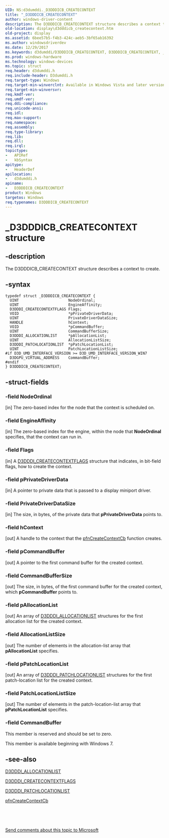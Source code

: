 ```yaml
---
UID: NS:d3dumddi._D3DDDICB_CREATECONTEXT
title: "_D3DDDICB_CREATECONTEXT"
author: windows-driver-content
description: The D3DDDICB_CREATECONTEXT structure describes a context to create.
old-location: display\d3dddicb_createcontext.htm
old-project: display
ms.assetid: 6bee57b5-f4b3-424c-aeb5-3bf65ab16392
ms.author: windowsdriverdev
ms.date: 12/29/2017
ms.keywords: d3dumddi/D3DDDICB_CREATECONTEXT, D3DDDICB_CREATECONTEXT, _D3DDDICB_CREATECONTEXT, display.d3dddicb_createcontext, D3D_param_Structs_9ad6c5e1-c3aa-4546-b3c9-c07c8350093b.xml, D3DDDICB_CREATECONTEXT structure [Display Devices]
ms.prod: windows-hardware
ms.technology: windows-devices
ms.topic: struct
req.header: d3dumddi.h
req.include-header: D3dumddi.h
req.target-type: Windows
req.target-min-winverclnt: Available in Windows Vista and later versions of the Windows operating systems.
req.target-min-winversvr: 
req.kmdf-ver: 
req.umdf-ver: 
req.ddi-compliance: 
req.unicode-ansi: 
req.idl: 
req.max-support: 
req.namespace: 
req.assembly: 
req.type-library: 
req.lib: 
req.dll: 
req.irql: 
topictype:
-	APIRef
-	kbSyntax
apitype:
-	HeaderDef
apilocation:
-	d3dumddi.h
apiname:
-	D3DDDICB_CREATECONTEXT
product: Windows
targetos: Windows
req.typenames: D3DDDICB_CREATECONTEXT
---
```


# _D3DDDICB_CREATECONTEXT structure


## -description


The D3DDDICB_CREATECONTEXT structure describes a context to create.


## -syntax


````
typedef struct _D3DDDICB_CREATECONTEXT {
  UINT                      NodeOrdinal;
  UINT                      EngineAffinity;
  D3DDDI_CREATECONTEXTFLAGS Flags;
  VOID                      *pPrivateDriverData;
  UINT                      PrivateDriverDataSize;
  HANDLE                    hContext;
  VOID                      *pCommandBuffer;
  UINT                      CommandBufferSize;
  D3DDDI_ALLOCATIONLIST     *pAllocationList;
  UINT                      AllocationListSize;
  D3DDDI_PATCHLOCATIONLIST  *pPatchLocationList;
  UINT                      PatchLocationListSize;
#if D3D_UMD_INTERFACE_VERSION >= D3D_UMD_INTERFACE_VERSION_WIN7
  D3DGPU_VIRTUAL_ADDRESS    CommandBuffer;
#endif 
} D3DDDICB_CREATECONTEXT;
````


## -struct-fields




### -field NodeOrdinal

[in] The zero-based index for the node that the context is scheduled on.


### -field EngineAffinity

[in] The zero-based index for the engine, within the node that <b>NodeOrdinal</b> specifies, that the context can run in.


### -field Flags

[in] A <a href="..\d3dukmdt\ns-d3dukmdt-_d3dddi_createcontextflags.md">D3DDDI_CREATECONTEXTFLAGS</a> structure that indicates, in bit-field flags, how to create the context. 


### -field pPrivateDriverData

[in] A pointer to private data that is passed to a display miniport driver. 


### -field PrivateDriverDataSize

[in] The size, in bytes, of the private data that <b>pPrivateDriverData</b> points to.


### -field hContext

[out] A handle to the context that the <a href="https://msdn.microsoft.com/f3f5d6bc-3bc6-4214-830a-cffff01069cc">pfnCreateContextCb</a> function creates. 


### -field pCommandBuffer

[out] A pointer to the first command buffer for the created context.


### -field CommandBufferSize

[out] The size, in bytes, of the first command buffer for the created context, which <b>pCommandBuffer</b> points to. 


### -field pAllocationList

[out] An array of <a href="..\d3dukmdt\ns-d3dukmdt-_d3dddi_allocationlist.md">D3DDDI_ALLOCATIONLIST</a> structures for the first allocation list for the created context.


### -field AllocationListSize

[out] The number of elements in the allocation-list array that <b>pAllocationList</b> specifies.


### -field pPatchLocationList

[out] An array of <a href="..\d3dukmdt\ns-d3dukmdt-_d3dddi_patchlocationlist.md">D3DDDI_PATCHLOCATIONLIST</a> structures for the first patch-location list for the created context.


### -field PatchLocationListSize

[out] The number of elements in the patch-location-list array that <b>pPatchLocationList</b> specifies.


### -field CommandBuffer

This member is reserved and should be set to zero.

This member is available beginning with Windows 7.


## -see-also

<a href="..\d3dukmdt\ns-d3dukmdt-_d3dddi_allocationlist.md">D3DDDI_ALLOCATIONLIST</a>



<a href="..\d3dukmdt\ns-d3dukmdt-_d3dddi_createcontextflags.md">D3DDDI_CREATECONTEXTFLAGS</a>



<a href="..\d3dukmdt\ns-d3dukmdt-_d3dddi_patchlocationlist.md">D3DDDI_PATCHLOCATIONLIST</a>



<a href="https://msdn.microsoft.com/f3f5d6bc-3bc6-4214-830a-cffff01069cc">pfnCreateContextCb</a>



 

 

<a href="mailto:wsddocfb@microsoft.com?subject=Documentation%20feedback [display\display]:%20D3DDDICB_CREATECONTEXT structure%20 RELEASE:%20(12/29/2017)&amp;body=%0A%0APRIVACY STATEMENT%0A%0AWe use your feedback to improve the documentation. We don't use your email address for any other purpose, and we'll remove your email address from our system after the issue that you're reporting is fixed. While we're working to fix this issue, we might send you an email message to ask for more info. Later, we might also send you an email message to let you know that we've addressed your feedback.%0A%0AFor more info about Microsoft's privacy policy, see http://privacy.microsoft.com/en-us/default.aspx." title="Send comments about this topic to Microsoft">Send comments about this topic to Microsoft</a>

